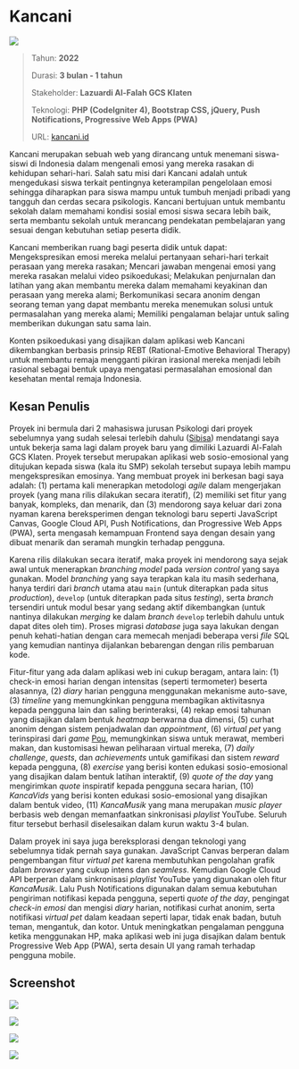 # Kancani

![](/assets/proyek/2022-kancani/index.png)

> Tahun: **2022**
>
> Durasi: **3 bulan - 1 tahun**
>
> Stakeholder: **Lazuardi Al-Falah GCS Klaten**
>
> Teknologi: **PHP (CodeIgniter 4), Bootstrap CSS, jQuery, Push Notifications, Progressive Web Apps (PWA)**
>
> URL: [kancani.id](https://kancani.id/)

Kancani merupakan sebuah web yang dirancang untuk menemani siswa-siswi di Indonesia dalam mengenali emosi yang mereka rasakan di kehidupan sehari-hari. Salah satu misi dari Kancani adalah untuk mengedukasi siswa terkait pentingnya keterampilan pengelolaan emosi sehingga diharapkan para siswa mampu untuk tumbuh menjadi pribadi yang tangguh dan cerdas secara psikologis. Kancani bertujuan untuk membantu sekolah dalam memahami kondisi sosial emosi siswa secara lebih baik, serta membantu sekolah untuk merancang pendekatan pembelajaran yang sesuai dengan kebutuhan setiap peserta didik.

Kancani memberikan ruang bagi peserta didik untuk dapat: Mengekspresikan emosi mereka melalui pertanyaan sehari-hari terkait perasaan yang mereka rasakan; Mencari jawaban mengenai emosi yang mereka rasakan melalui video psikoedukasi; Melakukan penjurnalan dan latihan yang akan membantu mereka dalam memahami keyakinan dan perasaan yang mereka alami; Berkomunikasi secara anonim dengan seorang teman yang dapat membantu mereka menemukan solusi untuk permasalahan yang mereka alami; Memiliki pengalaman belajar untuk saling memberikan dukungan satu sama lain.

Konten psikoedukasi yang disajikan dalam aplikasi web Kancani dikembangkan berbasis prinsip REBT (Rational-Emotive Behavioral Therapy) untuk membantu remaja mengganti pikiran irasional mereka menjadi lebih rasional sebagai bentuk upaya mengatasi permasalahan emosional dan kesehatan mental remaja Indonesia.

## Kesan Penulis

Proyek ini bermula dari 2 mahasiswa jurusan Psikologi dari proyek sebelumnya yang sudah selesai terlebih dahulu ([Sibisa](2022-sibisa.md)) mendatangi saya untuk bekerja sama lagi dalam proyek baru yang dimiliki Lazuardi Al-Falah GCS Klaten. Proyek tersebut merupakan aplikasi web sosio-emosional yang ditujukan kepada siswa (kala itu SMP) sekolah tersebut supaya lebih mampu mengekspresikan emosinya. Yang membuat proyek ini berkesan bagi saya adalah: (1) pertama kali menerapkan metodologi _agile_ dalam mengerjakan proyek (yang mana rilis dilakukan secara iteratif), (2) memiliki set fitur yang banyak, kompleks, dan menarik, dan (3) mendorong saya keluar dari zona nyaman karena bereksperimen dengan teknologi baru seperti JavaScript Canvas, Google Cloud API, Push Notifications, dan Progressive Web Apps (PWA), serta mengasah kemampuan Frontend saya dengan desain yang dibuat menarik dan seramah mungkin terhadap pengguna.

Karena rilis dilakukan secara iteratif, maka proyek ini mendorong saya sejak awal untuk menerapkan _branching model_ pada _version control_ yang saya gunakan. Model _branching_ yang saya terapkan kala itu masih sederhana, hanya terdiri dari _branch_ utama atau `main` (untuk diterapkan pada situs _production_), `develop` (untuk diterapkan pada situs _testing_), serta _branch_ tersendiri untuk modul besar yang sedang aktif dikembangkan (untuk nantinya dilakukan _merging_ ke dalam _branch_ `develop` terlebih dahulu untuk dapat dites oleh tim). Proses migrasi _database_ juga saya lakukan dengan penuh kehati-hatian dengan cara memecah menjadi beberapa versi _file_ SQL yang kemudian nantinya dijalankan bebarengan dengan rilis pembaruan kode.

Fitur-fitur yang ada dalam aplikasi web ini cukup beragam, antara lain: (1) check-in emosi harian dengan intensitas (seperti termometer) beserta alasannya, (2) _diary_ harian pengguna menggunakan mekanisme auto-save, (3) _timeline_ yang memungkinkan pengguna membagikan aktivitasnya kepada pengguna lain dan saling berinteraksi, (4) rekap emosi tahunan yang disajikan dalam bentuk _heatmap_ berwarna dua dimensi, (5) curhat anonim dengan sistem penjadwalan dan _appointment_, (6) _virtual pet_ yang terinspirasi dari _game_ [Pou](https://en.wikipedia.org/wiki/Pou_(video_game)), memungkinkan siswa untuk merawat, memberi makan, dan kustomisasi hewan peliharaan virtual mereka, (7) _daily challenge_, _quests_, dan _achievements_ untuk gamifikasi dan sistem _reward_ kepada pengguna, (8) _exercise_ yang berisi konten edukasi sosio-emosional yang disajikan dalam bentuk latihan interaktif, (9) _quote of the day_ yang mengirimkan _quote_ inspiratif kepada pengguna secara harian, (10) _KancaVids_ yang berisi konten edukasi sosio-emosional yang disajikan dalam bentuk video, (11) _KancaMusik_ yang mana merupakan _music player_ berbasis web dengan memanfaatkan sinkronisasi _playlist_ YouTube. Seluruh fitur tersebut berhasil diselesaikan dalam kurun waktu 3-4 bulan.

Dalam proyek ini saya juga bereksplorasi dengan teknologi yang sebelumnya tidak pernah saya gunakan. JavaScript Canvas berperan dalam pengembangan fitur _virtual pet_ karena membutuhkan pengolahan grafik dalam _browser_ yang cukup intens dan _seamless_. Kemudian Google Cloud API berperan dalam sinkronisasi _playlist_ YouTube yang digunakan oleh fitur _KancaMusik_. Lalu Push Notifications digunakan dalam semua kebutuhan pengiriman notifikasi kepada pengguna, seperti _quote of the day_, pengingat _check-in emosi_ dan mengisi _diary_ harian, notifikasi curhat anonim, serta notifikasi _virtual pet_ dalam keadaan seperti lapar, tidak enak badan, butuh teman, mengantuk, dan kotor. Untuk meningkatkan pengalaman pengguna ketika menggunakan HP, maka aplikasi web ini juga disajikan dalam bentuk Progressive Web App (PWA), serta desain UI yang ramah terhadap pengguna mobile.

## Screenshot

![](/assets/proyek/2022-kancani/student.png)

![](/assets/proyek/2022-kancani/feed.png)

![](/assets/proyek/2022-kancani/moodpixels.png)

![](/assets/proyek/2022-kancani/virtualpet.png)
